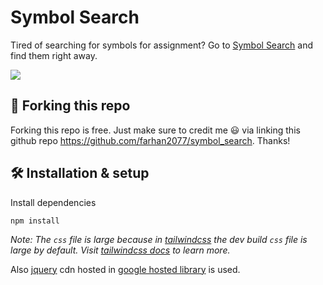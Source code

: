 # Symbol Search
Tired of searching for symbols for assignment? Go to <a href="https://symbol-search.netlify.app/">Symbol Search</a> and find them right away.

![](https://img.shields.io/badge/Total%20symbols%3A-344-lightblue?style=for-the-badge&logo=appveyor)

## 🚨 Forking this repo
Forking this repo is free. Just make sure to credit me 😃 via linking this github repo https://github.com/farhan2077/symbol_search. Thanks!

## 🛠 Installation & setup
Install dependencies
```
npm install
```
*Note: The `css` file is large because in [tailwindcss](https://tailwindcss.com/) the dev build `css` file is large by default. Visit [tailwindcss docs](https://tailwindcss.com/docs) to learn more.*

Also [jquery](https://jquery.com/) cdn hosted in [google hosted library](https://developers.google.com/speed/libraries) is used.
